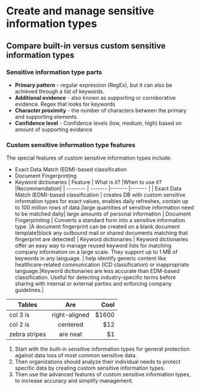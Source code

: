 # Create and manage sensitive information types 
## Compare built-in versus custom sensitive information types
### Sensitive information type parts
* **Primary pattern** - regular expression (RegEx), but it can also be achieved through a list of keywords.
* **Additional evidence** - also known as supporting or corroborative evidence. Regex that looks for keywords
* **Character proximity** - the number of characters between the primary and supporting elements.
* **Confidence level** - Confidence levels (low, medium, high) based on amount of supporting evidance
### Custom sensitive information type features
The special features of custom sensitive information types include:
* Exact Data Match (EDM)-based classification
* Document Fingerprinting
* Keyword dictionaries
| Feature    | What is it?	 |When to use it?	|Recommendation|
| -------- | ------- |------- |------- |
| Exact Data Match (EDM)-based classification	  | creates DB with custom sensitive information types for exact values, enables daily refreshes, contain up to 100 million rows of data.|large quantities of sensitive information need to be matched daily| large amounts of personal information
| Document Fingerprinting	 | Converts a standard form into a sensitive information type. |A document fingerprint can be created on a blank document template|block any outbound mail or shared documents matching that fingerprint are detected|
| Keyword dictionaries	    | Keyword dictionaries offer an easy way to manage reused keyword lists for matching company information on a large scale. They support up to 1 MB of keywords in any language.  |  help identify generic content like healthcare-related communication (ICD classification) or inappropriate language.|Keyword dictionaries are less accurate than EDM-based classification. Useful for detecting industry-specific terms before sharing with internal or external parties and enforcing company guidelines.|

| Tables        | Are           | Cool  |
| ------------- |:-------------:| -----:|
| col 3 is      | right-aligned | $1600 |
| col 2 is      | centered      |   $12 |
| zebra stripes | are neat      |    $1 |

1. Start with the built-in sensitive information types for general protection against data loss of most common sensitive data.
2. Then organizations should analyze their individual needs to protect specific data by creating custom sensitive information types.
3. Then use the advanced features of custom sensitive information types, to increase accuracy and simplify management.
